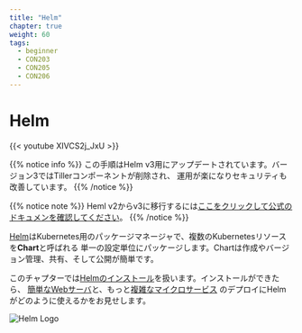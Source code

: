 ```yaml
---
title: "Helm"
chapter: true
weight: 60
tags:
  - beginner
  - CON203
  - CON205
  - CON206
---
```


# Helm

{{< youtube XIVCS2j_JxU >}}

<!--
{{% notice info %}}
This tutorial has been updated for Helm v3. In version 3, the Tiller component
was removed, which simplified operations and improved security.
{{% /notice %}}
-->
{{% notice info %}}
この手順はHelm v3用にアップデートされています。バージョン3ではTillerコンポーネントが削除され、
運用が楽になりセキュリティも改善しています。
{{% /notice %}}

<!--
{{% notice note %}}
If you need to migrate from Helm v2 to v3 [click here for the official documentation](https://helm.sh/blog/migrate-from-helm-v2-to-helm-v3/).
{{% /notice %}}
-->
{{% notice note %}}
Heml v2からv3に移行するには[ここをクリックして公式のドキュメンを確認してください](https://helm.sh/blog/migrate-from-helm-v2-to-helm-v3/)。
{{% /notice %}}

<!--
[Helm](https://helm.sh/) is a package manager for Kubernetes that packages
multiple Kubernetes resources into a single logical deployment unit called
a **Chart**. Charts are easy to create, version, share, and publish.
-->
[Helm](https://helm.sh/)はKubernetes用のパッケージマネージャで、複数のKubernetesリソースを**Chart**と呼ばれる
単一の設定単位にパッケージします。Chartは作成やバージョン管理、共有、そして公開が簡単です。

<!--
In this chapter, we'll cover [installing Helm](helm_intro).  Once installed,
we'll demonstrate how Helm can be used to [deploy a simple nginx
webserver](helm_nginx), and a more [sophisticated microservice](helm_micro).
-->
このチャプターでは[Helmのインストール](helm_intro)を扱います。インストールができたら、
[簡単なWebサーバ](helm_nginx)と、もっと[複雑なマイクロサービス](helm_micro)
のデプロイにHelmがどのように使えるかをお見せします。

![Helm Logo](/images/helm-logo.svg)
